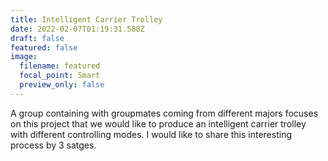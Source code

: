 ```yaml
---
title: Intelligent Carrier Trolley
date: 2022-02-07T01:19:31.588Z
draft: false
featured: false
image:
  filename: featured
  focal_point: Smart
  preview_only: false
---
```

A group containing with groupmates coming from different majors focuses on this project that we would like to produce an intelligent carrier trolley with different controlling modes. I would like to share this interesting process by 3 satges.
